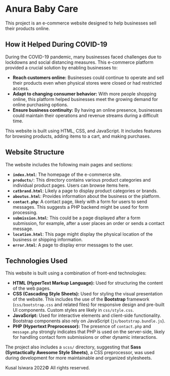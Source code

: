 # Anura Baby Care

This project is an e-commerce website designed to help businesses sell their products online.

## How it Helped During COVID-19

During the COVID-19 pandemic, many businesses faced challenges due to lockdowns and social distancing measures. This e-commerce platform provided a crucial solution by enabling businesses to:

*   **Reach customers online:** Businesses could continue to operate and sell their products even when physical stores were closed or had restricted access.
*   **Adapt to changing consumer behavior:** With more people shopping online, this platform helped businesses meet the growing demand for online purchasing options.
*   **Ensure business continuity:** By having an online presence, businesses could maintain their operations and revenue streams during a difficult time.

This website is built using HTML, CSS, and JavaScript. It includes features for browsing products, adding items to a cart, and making purchases.

## Website Structure

The website includes the following main pages and sections:

*   **`index.html`**: The homepage of the e-commerce site.
*   **`products/`**: This directory contains various product categories and individual product pages. Users can browse items here.
*   **`catbrand.html`**: Likely a page to display product categories or brands.
*   **`aboutus.html`**: Provides information about the business or the platform.
*   **`contact.php`**: A contact page, likely with a form for users to send messages. This suggests a PHP backend might be used for form processing.
*   **`submission.html`**: This could be a page displayed after a form submission, for example, after a user places an order or sends a contact message.
*   **`location.html`**: This page might display the physical location of the business or shipping information.
*   **`error.html`**: A page to display error messages to the user.

## Technologies Used

This website is built using a combination of front-end technologies:

*   **HTML (HyperText Markup Language):** Used for structuring the content of the web pages.
*   **CSS (Cascading Style Sheets):** Used for styling the visual presentation of the website. This includes the use of the **Bootstrap** framework (`css/bootstrap.css` and related files) for responsive design and pre-built UI components. Custom styles are likely in `css/style.css`.
*   **JavaScript:** Used for interactive elements and client-side functionality. Bootstrap components also rely on JavaScript (`js/bootstrap.bundle.js`).
*   **PHP (Hypertext Preprocessor):** The presence of `contact.php` and `message.php` strongly indicates that PHP is used on the server-side, likely for handling contact form submissions or other dynamic interactions.

The project also includes a `scss/` directory, suggesting that **Sass (Syntactically Awesome Style Sheets)**, a CSS preprocessor, was used during development for more maintainable and organized stylesheets.

Kusal Isiwara 2022© All rights reserved.
